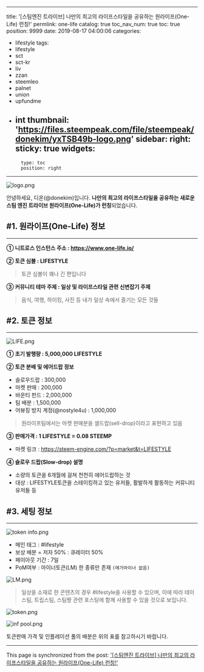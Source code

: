 
---
title: '[스팀엔진 트라이브] 나만의 최고의 라이프스타일을 공유하는 원라이프(One-Life) 런칭!'
permlink: one-life
catalog: true
toc_nav_num: true
toc: true
position: 9999
date: 2019-08-17 04:00:06
categories:
- lifestyle
tags:
- lifestyle
- sct
- sct-kr
- liv
- zzan
- steemleo
- palnet
- union
- upfundme
- int
thumbnail: 'https://files.steempeak.com/file/steempeak/donekim/yxTSB49b-logo.png'
sidebar:
    right:
        sticky: true
widgets:
    -
        type: toc
        position: right
---


![logo.png](https://files.steempeak.com/file/steempeak/donekim/yxTSB49b-logo.png)

안녕하세요, 디온(@donekim)입니다. **나만의 최고의 라이프스타일을 공유하는 새로운 스팀 엔진 트라이브 원라이프(One-Life)가 런칭**되었습니다. 

## #1. 원라이프(One-Life) 정보
---

**① 니트로스 인스턴스 주소 : https://www.one-life.io/**

**② 토큰 심볼 : LIFESTYLE**
> 토큰 심볼이 꽤나 긴 편입니다

**③ 커뮤니티 테마 주제 : 일상 및 라이프스타일 관련 신변잡기 주제**
> 음식, 여행, 하이킹, 사진 등 내가 일상 속에서 즐기는 모든 것들

## #2. 토큰 정보
---
![LIFE.png](https://files.steempeak.com/file/steempeak/donekim/PWrvZdpO-LIFE.png)

**① 초기 발행량 : 5,000,000 LIFESTYLE**

**② 토큰 분배 및 에어드랍 정보**

- 슬로우드랍 : 300,000
- 마켓 판매 : 200,000
- 바운티 펀드 : 2,000,000
- 팀 배분 : 1,500,000
- 어뷰징 방지 계정(@nostyle4u) : 1,000,000

> 원라이프팀에서는 마켓 판매분을 셀드랍(sell-drop)이라고 표현하고 있음

**③ 판매가격 : 1 LIFESTYLE = 0.08 STEEMP**

- 마켓 링크 : https://steem-engine.com/?p=market&t=LIFESTYLE

**④ 슬로우 드랍(Slow-drop) 설명**
- 소량의 토큰을 6개월에 걸쳐 천천히 에어드랍하는 것
- 대상 : LIFESTYLE토큰을 스테이킹하고 있는 유저들, 활발하게 활동하는 커뮤니티 유저들 등

## #3. 세팅 정보
---

![token info.png](https://files.steempeak.com/file/steempeak/donekim/KBSDFzUV-token20info.png)

- 메인 태그 : #lifestyle
- 보상 배분 = 저자 50% : 큐레이터 50%
- 페이아웃 기간 : 7일
- PoM여부 : 마이너토큰(LM) 한 종류만 존재 `(메가마이너 없음)`

![LM.png](https://files.steempeak.com/file/steempeak/donekim/EC5kUM0A-LM.png)



> 일상을 소재로 한 콘텐츠의 경우 #lifestyle을 사용할 수 있으며, 이에 따라 테이스팀, 트립스팀, 스팀짱 관련 포스팅에 함께 사용할 수 있을 것으로 보입니다.

![token.png](https://files.steempeak.com/file/steempeak/donekim/CYFe2Lyi-token.png)

![inf pool.png](https://files.steempeak.com/file/steempeak/donekim/tHvGjhPB-inf20pool.png)

토큰판매 가격 및 인플레이션 풀의 배분은 위의 표를 참고하시기 바랍니다.



- - -

This page is synchronized from the post: ['[스팀엔진 트라이브] 나만의 최고의 라이프스타일을 공유하는 원라이프(One-Life) 런칭!'](https://steemit.com/@donekim/one-life)
